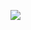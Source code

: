
<a href="https://github.com/Dilshodbek0720"><img src="contributions.svg"></a>

<img width="0" src="https://visitor-badge.glitch.me/badge?page_id=Dilshodbek0720.Dilshodbek0720" />
